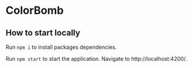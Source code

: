 

# ColorBomb
## How to start locally

Run `npm i` to install packages dependencies.

Run `npm start` to start the application. Navigate to http://localhost:4200/.

